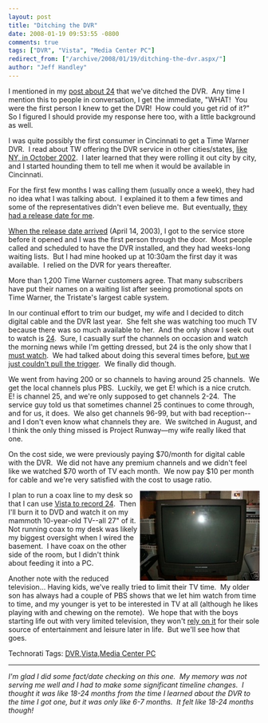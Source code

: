 ```yaml
---
layout: post
title: "Ditching the DVR"
date: 2008-01-19 09:53:55 -0800
comments: true
tags: ["DVR", "Vista", "Media Center PC"]
redirect_from: ["/archive/2008/01/19/ditching-the-dvr.aspx/"]
author: "Jeff Handley"
---
```

<!-- more -->
<p>I mentioned in my <a href="http://blog.jeffhandley.com/archive/2008/01/19/foxs-unaired-24-pilot-from-1994.aspx" target="_blank">post about 24</a> that we've ditched the DVR.  Any time I mention this to people in conversation, I get the immediate, "WHAT!  You were the first person I knew to get the DVR!  How could you get rid of it?"  So I figured I should provide my response here too, with a little background as well.</p>  <p>I was quite possibly the first consumer in Cincinnati to get a Time Warner DVR.  I read about TW offering the DVR service in other cities/states, <a href="http://www.allbusiness.com/services/business-services-miscellaneous-business/4754308-1.html" target="_blank">like NY, in October 2002</a>.  I later learned that they were rolling it out city by city, and I started hounding them to tell me when it would be available in Cincinnati.</p>  <p>For the first few months I was calling them (usually once a week), they had no idea what I was talking about.  I explained it to them a few times and some of the representatives didn't even believe me.  But eventually, <a href="http://www.bizjournals.com/cincinnati/stories/2003/04/14/story4.html" target="_blank">they had a release date for me</a>.</p>  <p><a href="http://www.enquirer.com/editions/2003/04/14/tem_kiese14.html" target="_blank">When the release date arrived</a> (April 14, 2003), I got to the service store before it opened and I was the first person through the door.  Most people called and scheduled to have the DVR installed, and they had weeks-long waiting lists.  But I had mine hooked up at 10:30am the first day it was available.  I relied on the DVR for years thereafter.</p>  <p>More than 1,200 Time Warner customers agree. That many subscribers have put their names on a waiting list after seeing promotional spots on Time Warner, the Tristate's largest cable system.</p>  <p>In our continual effort to trim our budget, my wife and I decided to ditch digital cable and the DVR last year.  She felt she was watching too much TV because there was so much available to her.  And the only show I seek out to watch is <a href="http://blog.jeffhandley.com/archive/2008/01/19/foxs-unaired-24-pilot-from-1994.aspx" target="_blank">24</a>.  Sure, I casually surf the channels on occasion and watch the morning news while I'm getting dressed, but 24 is the only show that I <u>must watch</u>.  We had talked about doing this several times before, <a href="http://www.kithfan.org/work/transcripts/five/cable.html" target="_blank">but we just couldn't pull the trigger</a>.  We finally did though.</p>  <p>We went from having 200 or so channels to having around 25 channels.  We get the local channels plus PBS.  Luckily, we get E! which is a nice crutch.  E! is channel 25, and we're only supposed to get channels 2-24.  The service guy told us that sometimes channel 25 continues to come through, and for us, it does.  We also get channels 96-99, but with bad reception--and I don't even know what channels they are.  We switched in August, and I think the only thing missed is Project Runway—my wife really liked that one.</p>  <p>On the cost side, we were previously paying $70/month for digital cable with the DVR.  We did not have any premium channels and we didn't feel like we watched $70 worth of TV each month.  We now pay $10 per month for cable and we're very satisfied with the cost to usage ratio.</p>  <p><img alt="Mammoth 27 inch TV" align="right" src="/img/postimages/DitchingtheDVR_1AB3/27inchTV.jpg" width="240" height="180" /> I plan to run a coax line to my desk so that I can use <a href="http://www.microsoft.com/windows/products/windowsvista/features/details/mediacenter.mspx" target="_blank">Vista to record 24</a>.  Then I'll burn it to DVD and watch it on my mammoth 10-year-old TV--all 27" of it.  Not running coax to my desk was likely my biggest oversight when I wired the basement.  I have coax on the other side of the room, but I didn't think about feeding it into a PC.</p>  <p>Another note with the reduced television... Having kids, we've really tried to limit their TV time.  My older son has always had a couple of PBS shows that we let him watch from time to time, and my younger is yet to be interested in TV at all (although he likes playing with and chewing on the remote).  We hope that with the boys starting life out with very limited television, they won't <a href="http://www.trendhunter.com/trends/new-studies-tv-makes-kids-sick-stupid-violent-fat-and-lazy" target="_blank">rely on it</a> for their sole source of entertainment and leisure later in life.  But we'll see how that goes.</p>  <p />  <p />  <div style="padding-bottom: 0px; margin: 0px; padding-left: 0px; padding-right: 0px; display: inline; padding-top: 0px" id="scid:0767317B-992E-4b12-91E0-4F059A8CECA8:19526aba-e734-44f1-bb41-50e30f35d6c1" class="wlWriterSmartContent">Technorati Tags: <a href="http://technorati.com/tags/DVR" rel="tag">DVR</a>,<a href="http://technorati.com/tags/Vista" rel="tag">Vista</a>,<a href="http://technorati.com/tags/Media%20Center%20PC" rel="tag">Media Center PC</a></div>  <hr />  <p><em>I'm glad I did some fact/date checking on this one.  My memory was not serving me well and I had to make some significant timeline changes.  I thought it was like 18-24 months from the time I learned about the DVR to the time I got one, but it was only like 6-7 months.  It felt like 18-24 months though!</em></p>


